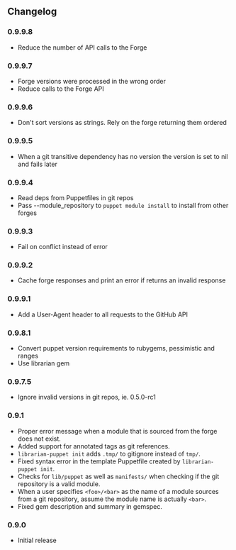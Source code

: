 ## Changelog

### 0.9.9.8
 * Reduce the number of API calls to the Forge

### 0.9.9.7
 * Forge versions were processed in the wrong order
 * Reduce calls to the Forge API

### 0.9.9.6
 * Don't sort versions as strings. Rely on the forge returning them ordered

### 0.9.9.5
 * When a git transitive dependency has no version the version is set to nil and fails later

### 0.9.9.4
 * Read deps from Puppetfiles in git repos
 * Pass --module_repository to `puppet module install` to install from other forges

### 0.9.9.3
 * Fail on conflict instead of error

### 0.9.9.2
 * Cache forge responses and print an error if returns an invalid response

### 0.9.9.1
 * Add a User-Agent header to all requests to the GitHub API

### 0.9.8.1
 * Convert puppet version requirements to rubygems, pessimistic and ranges
 * Use librarian gem

### 0.9.7.5
 * Ignore invalid versions in git repos, ie. 0.5.0-rc1

### 0.9.1
 * Proper error message when a module that is sourced from the forge does not
   exist.
 * Added support for annotated tags as git references.
 * `librarian-puppet init` adds `.tmp/` to gitignore instead of `tmp/`.
 * Fixed syntax error in the template Puppetfile created by `librarian-puppet
   init`.
 * Checks for `lib/puppet` as well as `manifests/` when checking if the git
   repository is a valid module.
 * When a user specifies `<foo>/<bar>` as the name of a module sources from a
   git repository, assume the module name is actually `<bar>`.
 * Fixed gem description and summary in gemspec.

### 0.9.0
 * Initial release

